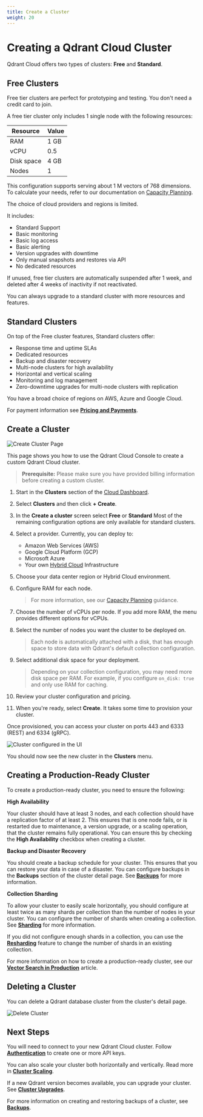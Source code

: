 ```yaml
---
title: Create a Cluster
weight: 20
---
```


# Creating a Qdrant Cloud Cluster

Qdrant Cloud offers two types of clusters: **Free** and **Standard**.

## Free Clusters

Free tier clusters are perfect for prototyping and testing. You don't need a credit card to join.

A free tier cluster only includes 1 single node with the following resources:

| Resource   | Value |
|------------|-------|
| RAM        | 1 GB  |
| vCPU       | 0.5   |
| Disk space | 4 GB  |
| Nodes      | 1     |

This configuration supports serving about 1 M vectors of 768 dimensions. To calculate your needs, refer to our documentation on [Capacity Planning](/documentation/guides/capacity-planning/).

The choice of cloud providers and regions is limited.

It includes:

- Standard Support
- Basic monitoring
- Basic log access
- Basic alerting
- Version upgrades with downtime
- Only manual snapshots and restores via API
- No dedicated resources

If unused, free tier clusters are automatically suspended after 1 week, and deleted after 4 weeks of inactivity if not reactivated.

You can always upgrade to a standard cluster with more resources and features.

## Standard Clusters

On top of the Free cluster features, Standard clusters offer:

- Response time and uptime SLAs
- Dedicated resources
- Backup and disaster recovery
- Multi-node clusters for high availability
- Horizontal and vertical scaling
- Monitoring and log management
- Zero-downtime upgrades for multi-node clusters with replication

You have a broad choice of regions on AWS, Azure and Google Cloud.

For payment information see [**Pricing and Payments**](/documentation/cloud/pricing-payments/).

## Create a Cluster

![Create Cluster Page](/documentation/cloud/create-cluster.png)

This page shows you how to use the Qdrant Cloud Console to create a custom Qdrant Cloud cluster.

> **Prerequisite:** Please make sure you have provided billing information before creating a custom cluster. 

1. Start in the **Clusters** section of the [Cloud Dashboard](https://cloud.qdrant.io/). 
1. Select **Clusters** and then click **+ Create**.
1. In the **Create a cluster** screen select **Free** or **Standard**
   Most of the remaining configuration options are only available for standard clusters.
1. Select a provider. Currently, you can deploy to:

   - Amazon Web Services (AWS)
   - Google Cloud Platform (GCP)
   - Microsoft Azure 
   - Your own [Hybrid Cloud](/documentation/hybrid-cloud/) Infrastructure

1. Choose your data center region or Hybrid Cloud environment. 
1. Configure RAM for each node. 
   >  For more information, see our [Capacity Planning](/documentation/guides/capacity-planning/) guidance.
1. Choose the number of vCPUs per node. If you add more
   RAM, the menu provides different options for vCPUs.
1. Select the number of nodes you want the cluster to be deployed on.
   > Each node is automatically attached with a disk, that has enough space to store data with Qdrant's default collection configuration.
1. Select additional disk space for your deployment.
   > Depending on your collection configuration, you may need more disk space per RAM. For example, if you configure `on_disk: true` and only use RAM for caching. 
1. Review your cluster configuration and pricing.
1. When you're ready, select **Create**. It takes some time to provision your cluster.

Once provisioned, you can access your cluster on ports 443 and 6333 (REST) and 6334 (gRPC).

![Cluster configured in the UI](/documentation/cloud/cluster-detail.png)

You should now see the new cluster in the **Clusters** menu.

## Creating a Production-Ready Cluster

To create a production-ready cluster, you need to ensure the following:

**High Availability**

Your cluster should have at least 3 nodes, and each collection should have a replication factor of at least 2. This ensures that is one node fails, or is restarted due to maintenance, a version upgrade, or a scaling operation, that the cluster remains fully operational. You can ensure this by checking the **High Availability** checkbox when creating a cluster.

**Backup and Disaster Recovery**

You should create a backup schedule for your cluster. This ensures that you can restore your data in case of a disaster. You can configure backups in the **Backups** section of the cluster detail page. See [**Backups**](/documentation/cloud/backups/) for more information.

**Collection Sharding**

To allow your cluster to easily scale horizontally, you should configure at least twice as many shards per collection than the number of nodes in your cluster. You can configure the number of shards when creating a collection. See [**Sharding**](/documentation/guides/distributed_deployment/#sharding) for more information.

If you did not configure enough shards in a collection, you can use the [**Resharding**](/documentation/cloud/cluster-scaling/#resharding) feature to change the number of shards in an existing collection.

For more information on how to create a production-ready cluster, see our [**Vector Search in Production**](/articles/vector-search-production/) article.

## Deleting a Cluster

You can delete a Qdrant database cluster from the cluster's detail page.

![Delete Cluster](/documentation/cloud/delete-cluster.png)

## Next Steps

You will need to connect to your new Qdrant Cloud cluster. Follow [**Authentication**](/documentation/cloud/authentication/) to create one or more API keys. 

You can also scale your cluster both horizontally and vertically. Read more in [**Cluster Scaling**](/documentation/cloud/cluster-scaling/).

If a new Qdrant version becomes available, you can upgrade your cluster. See [**Cluster Upgrades**](/documentation/cloud/cluster-upgrades/).

For more information on creating and restoring backups of a cluster, see [**Backups**](/documentation/cloud/backups/).
